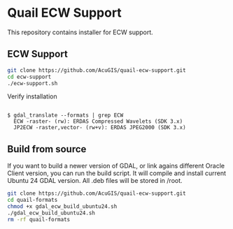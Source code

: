 # Quail ECW Support

This repository contains installer for ECW support.

## ECW Support

```bash
git clone https://github.com/AcuGIS/quail-ecw-support.git
cd ecw-support
./ecw-support.sh

```


Verify installation

```console

$ gdal_translate --formats | grep ECW
  ECW -raster- (rw): ERDAS Compressed Wavelets (SDK 3.x)
  JP2ECW -raster,vector- (rw+v): ERDAS JPEG2000 (SDK 3.x)

```



## Build from source
If you want to build a newer version of GDAL, or link agains different Oracle Client version, you can run the build script. It will compile and install current Ubuntu 24 GDAL version. All .deb files will be stored in /root.
```bash
git clone https://github.com/AcuGIS/quail-ecw-support.git
cd quail-formats
chmod +x gdal_ecw_build_ubuntu24.sh
./gdal_ecw_build_ubuntu24.sh
rm -rf quail-formats

```
